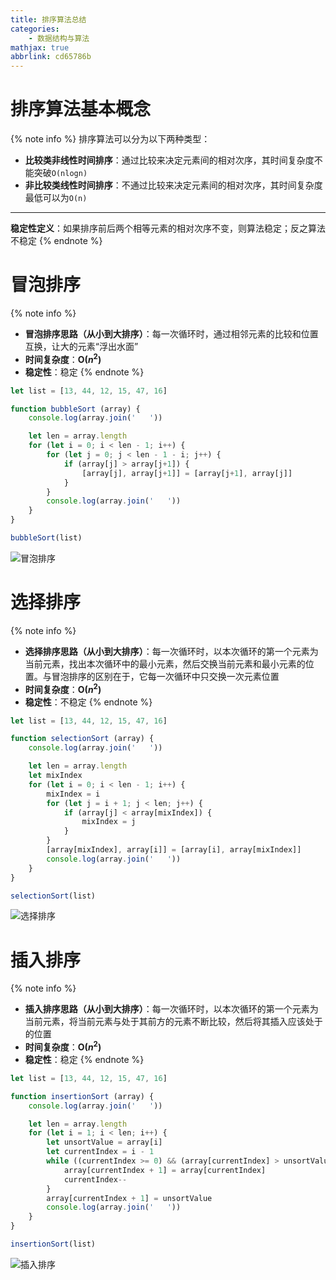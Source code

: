 ```yaml
---
title: 排序算法总结
categories:
    - 数据结构与算法
mathjax: true
abbrlink: cd65786b
---
```


# 排序算法基本概念

{% note info %}
排序算法可以分为以下两种类型：
- **比较类非线性时间排序**：通过比较来决定元素间的相对次序，其时间复杂度不能突破`O(nlogn)`
- **非比较类线性时间排序**：不通过比较来决定元素间的相对次序，其时间复杂度最低可以为`O(n)`

---
**稳定性定义**：如果排序前后两个相等元素的相对次序不变，则算法稳定；反之算法不稳定
{% endnote %}

# 冒泡排序

{% note info %}
- **冒泡排序思路（从小到大排序）**：每一次循环时，通过相邻元素的比较和位置互换，让大的元素“浮出水面”
- **时间复杂度**：**O($n^2$)**
- **稳定性**：稳定
{% endnote %}

```js
let list = [13, 44, 12, 15, 47, 16]

function bubbleSort (array) {
    console.log(array.join('   '))

    let len = array.length
    for (let i = 0; i < len - 1; i++) {
        for (let j = 0; j < len - 1 - i; j++) {
            if (array[j] > array[j+1]) {
                [array[j], array[j+1]] = [array[j+1], array[j]]
            }
        }
        console.log(array.join('   '))
    }
}

bubbleSort(list)
```

![冒泡排序]()

# 选择排序

{% note info %}
- **选择排序思路（从小到大排序）**：每一次循环时，以本次循环的第一个元素为当前元素，找出本次循环中的最小元素，然后交换当前元素和最小元素的位置。与冒泡排序的区别在于，它每一次循环中只交换一次元素位置
- **时间复杂度**：**O($n^2$)**
- **稳定性**：不稳定
{% endnote %}

```js
let list = [13, 44, 12, 15, 47, 16]

function selectionSort (array) {
    console.log(array.join('   '))

    let len = array.length
    let mixIndex
    for (let i = 0; i < len - 1; i++) {
        mixIndex = i
        for (let j = i + 1; j < len; j++) {
            if (array[j] < array[mixIndex]) {
                mixIndex = j
            }
        }
        [array[mixIndex], array[i]] = [array[i], array[mixIndex]]
        console.log(array.join('   '))
    }
}

selectionSort(list)
```

![选择排序]()

# 插入排序

{% note info %}
- **插入排序思路（从小到大排序）**：每一次循环时，以本次循环的第一个元素为当前元素，将当前元素与处于其前方的元素不断比较，然后将其插入应该处于的位置
- **时间复杂度**：**O($n^2$)**
- **稳定性**：稳定
{% endnote %}

```js
let list = [13, 44, 12, 15, 47, 16]

function insertionSort (array) {
    console.log(array.join('   '))

    let len = array.length
    for (let i = 1; i < len; i++) {
        let unsortValue = array[i]
        let currentIndex = i - 1
        while ((currentIndex >= 0) && (array[currentIndex] > unsortValue)) {
            array[currentIndex + 1] = array[currentIndex]
            currentIndex--
        }
        array[currentIndex + 1] = unsortValue
        console.log(array.join('   '))
    }
}

insertionSort(list)
```

![插入排序]()

